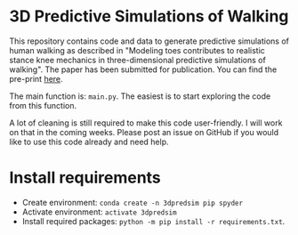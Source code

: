 # 3D Predictive Simulations of Walking

This repository contains code and data to generate predictive simulations of human walking as described in "Modeling toes contributes to realistic stance knee mechanics in three-dimensional predictive simulations of walking". The paper has been submitted for publication. You can find the pre-print [here](https://www.biorxiv.org/content/10.1101/2021.08.13.456292v1).

The main function is: `main.py`. The easiest is to start exploring the code from this function.

A lot of cleaning is still required to make this code user-friendly. I will work on that in the coming weeks. Please post an issue on GitHub if you would like to use this code already and need help.

# Install requirements

- Create environment: `conda create -n 3dpredsim pip spyder`
- Activate environment: `activate 3dpredsim`
- Install required packages: `python -m pip install -r requirements.txt`.
